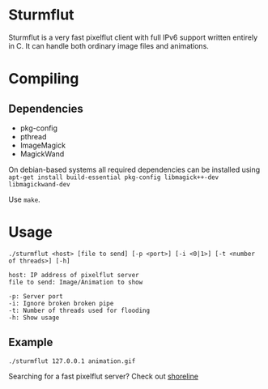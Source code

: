Sturmflut
=========

Sturmflut is a very fast pixelflut client with full IPv6 support written entirely in C.
It can handle both ordinary image files and animations.

# Compiling

## Dependencies

- pkg-config
- pthread
- ImageMagick
- MagickWand

On debian-based systems all required dependencies can be installed using
`apt-get install build-essential pkg-config libmagick++-dev libmagickwand-dev`

Use ```make```.

# Usage

```
./sturmflut <host> [file to send] [-p <port>] [-i <0|1>] [-t <number of threads>] [-h]

host: IP address of pixelflut server
file to send: Image/Animation to show

-p: Server port
-i: Ignore broken broken pipe
-t: Number of threads used for flooding
-h: Show usage
```

## Example

```
./sturmflut 127.0.0.1 animation.gif
```

Searching for a fast pixelflut server? Check out [shoreline](https://github.com/TobleMiner/shoreline)
